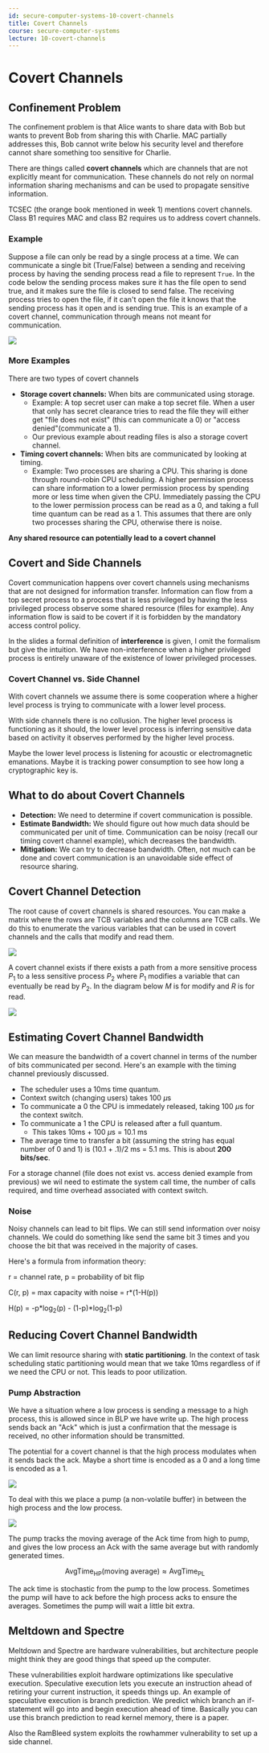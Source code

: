 ```yaml
---
id: secure-computer-systems-10-covert-channels
title: Covert Channels
course: secure-computer-systems
lecture: 10-covert-channels
---
```


# Covert Channels

## Confinement Problem

The confinement problem is that Alice wants to share data with Bob but wants to prevent Bob from sharing this with Charlie. MAC partially addresses this, Bob cannot write below his security level and therefore cannot share something too sensitive for Charlie.

There are things called **covert channels** which are channels that are not explicitly meant for communication. These channels do not rely on normal information sharing mechanisms and can be used to propagate sensitive information.

TCSEC (the orange book mentioned in week 1) mentions covert channels. Class B1 requires MAC and class B2 requires us to address covert channels.

### Example

Suppose a file can only be read by a single process at a time. We can communicate a single bit (True/False) between a sending and receiving process by having the sending process read a file to represent `True`. In the code below the sending process makes sure it has the file open to send true, and it makes sure the file is closed to send false. The receiving process tries to open the file, if it can't open the file it knows that the sending process has it open and is sending true. This is an example of a covert channel, communication through means not meant for communication.

![](https://assets.omscs.io/secure-computer-systems/images/module10/example.png)

### More Examples

There are two types of covert channels

* **Storage covert channels:** When bits are communicated using storage.
  * Example: A top secret user can make a top secret file. When a user that only has secret clearance tries to read the file they will either get "file does not exist" (this can communicate a 0) or "access denied"(communicate a 1).
  * Our previous example about reading files is also a storage covert channel.
* **Timing covert channels:** When bits are communicated by looking at timing.
  * Example: Two processes are sharing a CPU. This sharing is done through round-robin CPU scheduling. A higher permission process can share information to a lower permission process by spending more or less time when given the CPU. Immediately passing the CPU to the lower permission process can be read as a 0, and taking a full time quantum can be read as a 1. This assumes that there are only two processes sharing the CPU, otherwise there is noise.

**Any shared resource can potentially lead to a covert channel**

## Covert and Side Channels

Covert communication happens over covert channels using mechanisms that are not designed for information transfer. Information can flow from a top secret process to a process that is less privileged by having the less privileged process observe some shared resource (files for example). Any information flow is said to be covert if it is forbidden by the mandatory access control policy.

In the slides a formal definition of **interference** is given, I omit the formalism but give the intuition. We have non-interference when a higher privileged process is entirely unaware of the existence of lower privileged processes.

### Covert Channel vs. Side Channel

With covert channels we assume there is some cooperation where a higher level process is trying to communicate with a lower level process.

With side channels there is no collusion. The higher level process is functioning as it should, the lower level process is inferring sensitive data based on activity it observes performed by the higher level process.

Maybe the lower level process is listening for acoustic or electromagnetic emanations. Maybe it is tracking power consumption to see how long a cryptographic key is.

## What to do about Covert Channels

* **Detection:** We need to determine if covert communication is possible.
* **Estimate Bandwidth:** We should figure out how much data should be communicated per unit of time. Communication can be noisy (recall our timing covert channel example), which decreases the bandwidth.
* **Mitigation:** We can try to decrease bandwidth. Often, not much can be done and covert communication is an unavoidable side effect of resource sharing.

## Covert Channel Detection

The root cause of covert channels is shared resources. You can make a matrix where the rows are TCB variables and the columns are TCB calls. We do this to enumerate the various variables that can be used in covert channels and the calls that modify and read them. 

![](https://assets.omscs.io/secure-computer-systems/images/module10/SRM.png)

A covert channel exists if there exists a path from a more sensitive process $P_1$ to a less sensitive process $P_2$ where $P_1$ modifies a variable that can eventually be read by $P_2$. In the diagram below $M$ is for modify and $R$ is for read.

![](https://assets.omscs.io/secure-computer-systems/images/module10/transitive.png)

## Estimating Covert Channel Bandwidth

We can measure the bandwidth of a covert channel in terms of the number of bits communicated per second. Here's an example with the timing channel previously discussed.

* The scheduler uses a 10ms time quantum.
* Context switch (changing users) takes 100 $\mu\text{s}$
* To communicate a 0 the CPU is immedately released, taking 100 $\mu\text{s}$ for the context switch.
* To communicate a 1 the CPU is released after a full quantum.
  * This takes 10ms + 100 $\mu\text{s}$ = 10.1 ms
* The average time to transfer a bit (assuming the string has equal number of 0 and 1) is (10.1 + .1)/2 ms = 5.1 ms. This is about **200 bits/sec**.

For a storage channel (file does not exist vs. access denied example from previous) we wil need to estimate the system call time, the number of calls required, and time overhead associated with context switch.

### Noise

Noisy channels can lead to bit flips. We can still send information over noisy channels. We could do something like send the same bit 3 times and you choose the bit that was received in the majority of cases.

Here's a formula from information theory:

r = channel rate, p = probability of bit flip

C(r, p) = max capacity with noise = r*(1-H(p))

H(p) = -p*$\log_2$(p) - (1-p)*$\log_2$(1-p)

## Reducing Covert Channel Bandwidth

We can limit resource sharing with **static partitioning**. In the context of task scheduling static partitioning would mean that we take 10ms regardless of if we need the CPU or not. This leads to poor utilization.

### Pump Abstraction

We have a situation where a low process is sending a message to a high process, this is allowed since in BLP we have write up. The high process sends back an "Ack" which is just a confirmation that the message is received, no other information should be transmitted. 

The potential for a covert channel is that the high process modulates when it sends back the ack. Maybe a short time is encoded as a 0 and a long time is encoded as a 1.

![](https://assets.omscs.io/secure-computer-systems/images/module10/ack.png)

To deal with this we place a pump (a non-volatile buffer) in between the high process and the low process. 

![](https://assets.omscs.io/secure-computer-systems/images/module10/ackpump.png)

The pump tracks the moving average of the Ack time from high to pump, and gives the low process an Ack with the same average but with randomly generated times. 

$$\text{AvgTime}_\text{HP}(\text{moving average}) \approx \text{AvgTime}_\text{PL}$$

The ack time is stochastic from the pump to the low process. Sometimes the pump will have to ack before the high process acks to ensure the averages. Sometimes the pump will wait a little bit extra.

## Meltdown and Spectre

Meltdown and Spectre are hardware vulnerabilities, but architecture people might think they are good things that speed up the computer.

These vulnerabilities exploit hardware optimizations like speculative execution. Speculative execution lets you execute an instruction ahead of retiring your current instruction, it speeds things up. An example of speculative execution is branch prediction. We predict which branch an if-statement will go into and begin execution ahead of time. Basically you can use this branch prediction to read kernel memory, there is a paper.

Also the RamBleed system exploits the rowhammer vulnerability to set up a side channel.

